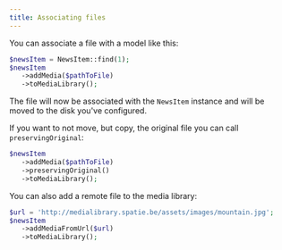 ```yaml
---
title: Associating files
---
```


You can associate a file with a model like this:

```php
$newsItem = NewsItem::find(1);
$newsItem
   ->addMedia($pathToFile)
   ->toMediaLibrary();
```

The file will now be associated with the `NewsItem` instance and will be moved to the disk you've configured.

If you want to not move, but copy, the original file you can call `preservingOriginal`:

```php
$newsItem
   ->addMedia($pathToFile)
   ->preservingOriginal()
   ->toMediaLibrary();
```

You can also add a remote file to the media library:

```php
$url = 'http://medialibrary.spatie.be/assets/images/mountain.jpg';
$newsItem
   ->addMediaFromUrl($url)
   ->toMediaLibrary();
```
